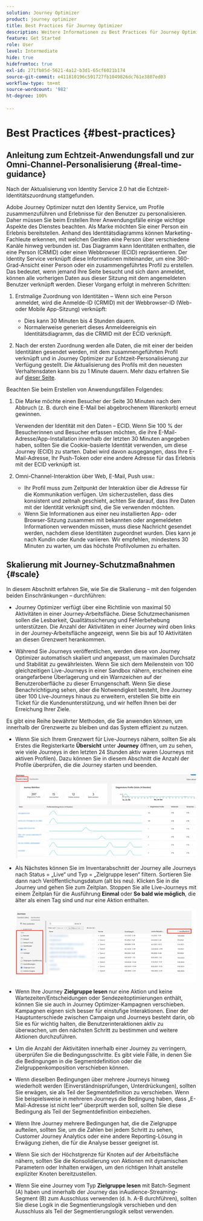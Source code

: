 ```yaml
---
solution: Journey Optimizer
product: journey optimizer
title: Best Practices für Journey Optimizer
description: Weitere Informationen zu Best Practices für Journey Optimizer
feature: Get Started
role: User
level: Intermediate
hide: true
hidefromtoc: true
exl-id: 271fb85d-5621-4a12-b3d1-65cf6021b174
source-git-commit: e411810196c591727fb1049826dc761e3807ed03
workflow-type: tm+mt
source-wordcount: '982'
ht-degree: 100%

---
```


# Best Practices {#best-practices}

## Anleitung zum Echtzeit-Anwendungsfall und zur Omni-Channel-Personalisierung {#real-time-guidance}

Nach der Aktualisierung von Identity Service 2.0 hat die Echtzeit-Identitätszuordnung stattgefunden.

Adobe Journey Optimizer nutzt den Identity Service, um Profile zusammenzuführen und Erlebnisse für den Benutzer zu personalisieren. Daher müssen Sie beim Erstellen Ihrer Anwendungsfälle einige wichtige Aspekte des Dienstes beachten. Als Marke möchten Sie einer Person ein Erlebnis bereitstellen. Anhand des Identitätsdiagramms können Marketing-Fachleute erkennen, mit welchen Geräten eine Person über verschiedene Kanäle hinweg verbunden ist. Das Diagramm kann Identitäten enthalten, die eine Person (CRMID) oder einen Webbrowser (ECID) repräsentieren. Der Identity Service verknüpft diese Informationen miteinander, um eine 360-Grad-Ansicht einer Person oder ein zusammengeführtes Profil zu erstellen. Das bedeutet, wenn jemand Ihre Seite besucht und sich dann anmeldet, können alle vorherigen Daten aus dieser Sitzung mit dem angemeldeten Benutzer verknüpft werden. Dieser Vorgang erfolgt in mehreren Schritten:

1. Erstmalige Zuordnung von Identitäten – Wenn sich eine Person anmeldet, wird die Anmelde-ID (CRMID) mit der Webbrowser-ID (Web- oder Mobile App-Sitzung) verknüpft:

   * Dies kann 30 Minuten bis 4 Stunden dauern.
   * Normalerweise generiert dieses Anmeldeereignis ein Identitätsdiagramm, das die CRMID mit der ECID verknüpft.

1. Nach der ersten Zuordnung werden alle Daten, die mit einer der beiden Identitäten gesendet werden, mit dem zusammengeführten Profil verknüpft und in Journey Optimizer zur Echtzeit-Personalisierung zur Verfügung gestellt. Die Aktualisierung des Profils mit den neuesten Verhaltensdaten kann bis zu 1 Minute dauern. Mehr dazu erfahren Sie auf [dieser Seite](https://experienceleague.adobe.com/docs/experience-platform/ingestion/streaming/overview.html?lang=de).

Beachten Sie beim Erstellen von Anwendungsfällen Folgendes:

1. Die Marke möchte einen Besucher der Seite 30 Minuten nach dem Abbruch (z. B. durch eine E-Mail bei abgebrochenem Warenkorb) erneut gewinnen.

   Verwenden der Identität mit den Daten – ECID. Wenn Sie 100 % der Besucherinnen und Besucher erfassen möchten, die ihre E-Mail-Adresse/App-Installation innerhalb der letzten 30 Minuten angegeben haben, sollten Sie die Cookie-basierte Identität verwenden, um diese Journey (ECID) zu starten. Dabei wird davon ausgegangen, dass Ihre E-Mail-Adresse, Ihr Push-Token oder eine andere Adresse für das Erlebnis mit der ECID verknüpft ist.

1. Omni-Channel-Interaktion über Web, E-Mail, Push usw.:

   * Ihr Profil muss zum Zeitpunkt der Interaktion über die Adresse für die Kommunikation verfügen. Um sicherzustellen, dass dies konsistent und zeitnah geschieht, achten Sie darauf, dass Ihre Daten mit der Identität verknüpft sind, die Sie verwenden möchten.
   * Wenn Sie Informationen aus einer neu installierten App- oder Browser-Sitzung zusammen mit bekannten oder angemeldeten Informationen verwenden müssen, muss diese Nachricht gesendet werden, nachdem diese Identitäten zugeordnet wurden. Dies kann je nach Kundin oder Kunde variieren. Wir empfehlen, mindestens 30 Minuten zu warten, um das höchste Profilvolumen zu erhalten.

## Skalierung mit Journey-Schutzmaßnahmen {#scale}

In diesem Abschnitt erfahren Sie, wie Sie die Skalierung – mit den folgenden beiden Einschränkungen – durchführen:

* Journey Optimizer verfügt über eine Richtlinie von maximal 50 Aktivitäten in einer Journey-Arbeitsfläche. Diese Schutzmechanismen sollen die Lesbarkeit, Qualitätssicherung und Fehlerbehebung unterstützen. Die Anzahl der Aktivitäten in einer Journey wird oben links in der Journey-Arbeitsfläche angezeigt, wenn Sie bis auf 10 Aktivitäten an diesen Grenzwert herankommen.

* Während Sie Journeys veröffentlichen, werden diese von Journey Optimizer automatisch skaliert und angepasst, um maximalen Durchsatz und Stabilität zu gewährleisten. Wenn Sie sich dem Meilenstein von 100 gleichzeitigen Live-Journeys in einer Sandbox nähern, erscheinen eine orangefarbene Überlagerung und ein Warnzeichen auf der Benutzeroberfläche zu dieser Errungenschaft. Wenn Sie diese Benachrichtigung sehen, aber die Notwendigkeit besteht, Ihre Journey über 100 Live-Journeys hinaus zu erweitern, erstellen Sie bitte ein Ticket für die Kundenunterstützung, und wir helfen Ihnen bei der Erreichung Ihrer Ziele.

Es gibt eine Reihe bewährter Methoden, die Sie anwenden können, um innerhalb der Grenzwerte zu bleiben und das System effizient zu nutzen.

* Wenn Sie sich Ihrem Grenzwert für Live-Journeys nähern, sollten Sie als Erstes die Registerkarte **Übersicht** unter **Journey** öffnen, um zu sehen, wie viele Journeys in den letzten 24 Stunden aktiv waren (Journeys mit aktiven Profilen). Dazu können Sie in diesem Abschnitt die Anzahl der Profile überprüfen, die die Journey starten und beenden.

  ![](assets/journey-guardrails2.png)

* Als Nächstes können Sie im Inventarabschnitt der Journey alle Journeys nach Status = „Live“ und Typ = „Zielgruppe lesen“ filtern. Sortieren Sie dann nach Veröffentlichungsdatum (alt bis neu). Klicken Sie in die Journey und gehen Sie zum Zeitplan. Stoppen Sie alle Live-Journeys mit einem Zeitplan für die Ausführung **Einmal** oder **So bald wie möglich**, die älter als einen Tag sind und nur eine Aktion enthalten.

  ![](assets/journey-guardrails1.png)

* Wenn Ihre Journey **Zielgruppe lesen** nur eine Aktion und keine Wartezeiten/Entscheidungen oder Sendezeitoptimierungen enthält, können Sie sie auch in Journey Optimizer-Kampagnen verschieben. Kampagnen eignen sich besser für einstufige Interaktionen. Einer der Hauptunterschiede zwischen Campaign und Journeys besteht darin, ob Sie es für wichtig halten, die Benutzerinteraktionen aktiv zu überwachen, um den nächsten Schritt zu bestimmen und weitere Aktionen durchzuführen.
* Um die Anzahl der Aktivitäten innerhalb einer Journey zu verringern, überprüfen Sie die Bedingungsschritte. Es gibt viele Fälle, in denen Sie die Bedingungen in die Segmentdefinition oder die Zielgruppenkomposition verschieben können.
* Wenn dieselben Bedingungen über mehrere Journeys hinweg wiederholt werden (Einverständnisprüfungen, Unterdrückungen), sollten Sie erwägen, sie als Teil der Segmentdefinition zu verschieben. Wenn Sie beispielsweise in mehreren Journeys die Bedingung haben, dass „E-Mail-Adresse ist nicht leer“ überprüft werden soll, sollten Sie diese Bedingung als Teil der Segmentdefinition einbeziehen.
* Wenn Ihre Journey mehrere Bedingungen hat, die die Zielgruppe aufteilen, sollten Sie, um die Zahlen bei jedem Schritt zu sehen, Customer Journey Analytics oder eine andere Reporting-Lösung in Erwägung ziehen, die für die Analyse besser geeignet ist.
* Wenn Sie sich der Höchstgrenze für Knoten auf der Arbeitsfläche nähern, sollten Sie die Konsolidierung von Aktionen mit dynamischen Parametern oder Inhalten erwägen, um den richtigen Inhalt anstelle expliziter Knoten bereitzustellen.

* Wenn Sie eine Journey vom Typ **Zielgruppe lesen** mit Batch-Segment (A) haben und innerhalb der Journey das inAudience-Streaming-Segment (B) zum Ausschluss verwenden (d. h. A-B durchführen), sollten Sie diese Logik in die Segmentierungslogik verschieben und den Ausschluss als Teil der Segmentierungslogik selbst verwenden.